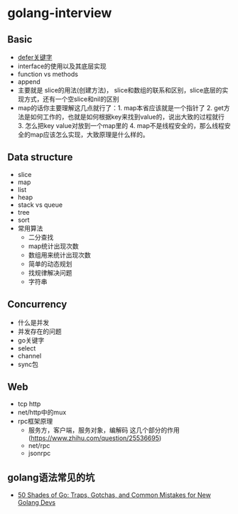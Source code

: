 # golang-interview

## Basic

- [defer关键字](https://tiancaiamao.gitbooks.io/go-internals/content/zh/03.4.html)
- interface的使用以及其底层实现
- function vs methods
- append
- 主要就是 slice的用法(创建方法)， slice和数组的联系和区别，slice底层的实现方式，还有一个空slice和nil的区别
- map的话你主要理解这几点就行了：1. map本省应该就是一个指针了 2. get方法是如何工作的，也就是如何根据key来找到value的，说出大致的过程就行 3. 怎么把key value对放到一个map里的   4. map不是线程安全的，那么线程安全的map应该怎么实现，大致原理是什么样的。



## Data structure

- slice
- map
- list
- heap
- stack vs queue
- tree 
- sort
- 常用算法
    - 二分查找
    - map统计出现次数
    - 数组用来统计出现次数
    - 简单的动态规划
    - 找规律解决问题
    - 字符串

## Concurrency

- 什么是并发
- 并发存在的问题
- go关键字
- select 
- channel
- sync包

## Web

- tcp http
- net/http中的mux
- rpc框架原理
    - 服务方，客户端，服务对象，编解码 这几个部分的作用 (https://www.zhihu.com/question/25536695)
    - net/rpc 
    - jsonrpc

## golang语法常见的坑

- [50 Shades of Go: Traps, Gotchas, and Common Mistakes for New Golang Devs](http://devs.cloudimmunity.com/gotchas-and-common-mistakes-in-go-golang/index.html)
